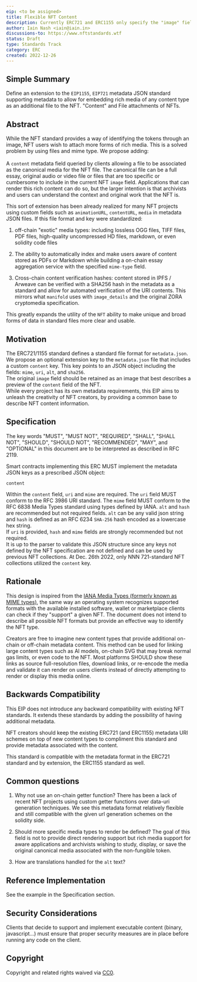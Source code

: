 ```yaml
---
eip: <to be assigned>
title: Flexible NFT Content
description: Currently ERC721 and ERC1155 only specify the "image" field in metadata for images. This proposal adds specifications for a more flexible "content" field type.
author: Iain Nash <iain@iain.in>
discussions-to: https://www.nftstandards.wtf
status: Draft
type: Standards Track
category: ERC
created: 2022-12-26
---
```


## Simple Summary
Define an extension to the `EIP1155`, `EIP721` metadata JSON standard supporting metadata to allow for embedding rich media of any content type as an additional file to the NFT. "Content" and File attachments of NFTs.
    
## Abstract
While the NFT standard provides a way of identifying the tokens through an image, NFT users wish to attach more forms of rich media. This is a solved problem by using files and mime type.
We propose adding:<br><br>
 A `content` metadata field queried by clients allowing a file to be associated as the canonical media for the NFT file. The canonical file can be a full essay, original audio or video file or files that are too specific or cumbersome to include in the current NFT `image` field. Applications that can render this rich content can do so, but the larger intention is that archivists and users can understand the context and original work that the NFT is.

This sort of extension has been already realized for many NFT projects using custom fields such as `animationURL`, `contentURL`, `media` in metadata JSON files. If this file format and key were standardized:


1. off-chain "exotic" media types: including lossless OGG files, TIFF files, PDF files, high-quality uncompressed HD files, markdown, or even solidity code files

2. The ability to automatically index and make users aware of content stored as PDFs or Markdown while building a on-chain essay aggregation service with the specified `mime-type` field.

3. Cross-chain content verification hashes: content stored in IPFS / Arweave can be verified with a SHA256 hash in the metadata as a standard and allow for automated verification of the URI contents. This mirrors what `manifold` uses with `image_details` and the original ZORA cryptomedia specification.

This greatly expands the utility of the `NFT` ability to make unique and broad forms of data in standard files more clear and usable.
    
## Motivation
    
The ERC721/1155 standard defines a standard file format for `metadata.json`. We propose an optional extension key to the `metadata.json` file that includes a custom `content` key. This key points to an JSON object including the fields: `mime`, `uri`, `alt`, and `sha256`.<br>
The original `image` field should be retained as an image that best describes a preview of the `content` field of the NFT.<br>
While every project has its own metadata requirements, this EIP aims to unleash the creativity of NFT creators, by providing a common base to describe NFT content information.<br>

## Specification
    
The key words "MUST", "MUST NOT", "REQUIRED", "SHALL", "SHALL NOT", "SHOULD", "SHOULD NOT", "RECOMMENDED", "MAY", and "OPTIONAL" in this document are to be interpreted as described in RFC 2119.<br>

Smart contracts implementing this ERC MUST implement the metadata JSON keys as a prescribed JSON object:

`content`

Within the `content` field, `uri` and `mime` are required. The `uri` field MUST conform to the RFC 3986 URI standard. The `mime` field MUST conform to the RFC 6838 Media Types standard using types defined by IANA. `alt` and `hash` are recommended but not required fields. `alt` can be any valid json string and `hash` is defined as an RFC 6234 `SHA-256` hash encoded as a lowercase hex string.
<br>
If `uri` is provided, `hash` and `mime` fields are strongly recommended but not required. 
<br>
It is up to the parser to validate this JSON structure since any keys not defined by the NFT specification are not defined and can be used by previous NFT collections. At Dec. 26th 2022, only NNN 721-standard NFT collections utilized the `content` key.
<br>

## Rationale
This design is inspired from the [IANA Media Types (formerly known as MIME types)](https://www.iana.org/assignments/media-types/media-types.xhtml), the same way an operating system recognizes supported formats with the available installed software, wallet or marketplace clients can check if they "support" a given NFT. The document does not intend to describe all possible NFT formats but provide an effective way to identify the NFT type.

Creators are free to imagine new content types that provide additional on-chain or off-chain metadata content. This method can be used for linking large content types such as AI models, on-chain SVG that may break normal gas limits, or even code to the NFT. Most platforms SHOULD show these links as source full-resolution files, download links, or re-encode the media and validate it can render on users clients instead of directly attempting to render or display this media online.

## Backwards Compatibility

This EIP does not introduce any backward compatibility with existing NFT standards. It extends these standards by adding the possibility of having additional metadata.

NFT creators should keep the existing ERC721 (and ERC1155) metadata URI schemes on top of new content types to compliment this standard and provide metadata associated with the content.
    
This standard is compatible with the metadata format in the ERC721 standard and by extension, the ERC1155 standard as well.


## Common questions

1. Why not use an on-chain getter function?
    There has been a lack of recent NFT projects using custom getter functions over data-uri generation techniques. We see this metadata format relatively flexible and still compatible with the given url generation schemes on the solidity side.

2. Should more specific media types to render be defined?
    The goal of this field is not to provide direct rendering support but rich media support for aware applications and archivists wishing to study, display, or save the original canonical media associated with the non-fungible token.

3. How are translations handled for the `alt` text?

## Reference Implementation

See the example in the Specification section.

## Security Considerations

Clients that decide to support and implement executable content (binary, javascript...) must ensure that proper security measures are in place before running any code on the client.

## Copyright
Copyright and related rights waived via [CC0](https://creativecommons.org/publicdomain/zero/1.0/).
